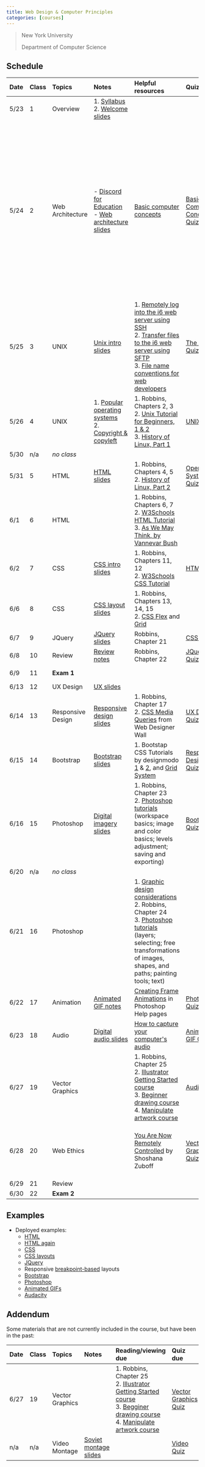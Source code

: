 ```yaml
---
title: Web Design & Computer Principles
categories: [courses]
---
```


> New York University
>
> Department of Computer Science

## Schedule

| Date | Class | Topics            | Notes                                                                                                                                                                                               | Helpful resources                                                                                                                                                                                                                                                                                                                                                                              | Quiz due                                                            | Exercise due                                                                                                                                                                                                                                                                                                                                                                                                                                                                                                                                                                                      |
| :--- | :---- | :---------------- | :-------------------------------------------------------------------------------------------------------------------------------------------------------------------------------------------------- | :--------------------------------------------------------------------------------------------------------------------------------------------------------------------------------------------------------------------------------------------------------------------------------------------------------------------------------------------------------------------------------------------- | :------------------------------------------------------------------ | :------------------------------------------------------------------------------------------------------------------------------------------------------------------------------------------------------------------------------------------------------------------------------------------------------------------------------------------------------------------------------------------------------------------------------------------------------------------------------------------------------------------------------------------------------------------------------------------------ |
| 5/23 | 1     | Overview          | 1. [Syllabus](../syllabus)<br />2. [Welcome slides](../slides/welcome/)                                                                                                                             |                                                                                                                                                                                                                                                                                                                                                                                                |                                                                     |                                                                                                                                                                                                                                                                                                                                                                                                                                                                                                                                                                                                   |
| 5/24 | 2     | Web Architecture  | - [Discord for Education](../discord/)<br />- [Web architecture slides](../slides/web-architecture/)                                                                                                | [Basic computer concepts](../basic-computer-concepts/)                                                                                                                                                                                                                                                                                                                                         | [Basic Computer Concepts Quiz](https://forms.gle/5XXNtFUZ9JDicTqf8) | 1. [Complete consent form](https://goo.gl/forms/uxxgA3D9F3kA0KAR2)<br />2. [Join Discord](https://discord.com)<br />3. Create [GitHub](https://github.com/) account<br />4. Install [Visual Studio Code](https://code.visualstudio.com/), [Live Share Extension Pack](https://marketplace.visualstudio.com/items?itemName=MS-vsliveshare.vsliveshare-pack) and the [Live Server](https://marketplace.visualstudio.com/items?itemName=ritwickdey.LiveServer) extension<br />5. [Change file extension settings](https://knowledge.kitchen/mediawiki/File_extension_settings_under_Windows_and_Mac) |
| 5/25 | 3     | UNIX              | [Unix intro slides](../slides/unix-intro/)                                                                                                                                                          | 1. [Remotely log into the i6 web server using SSH](https://knowledge.kitchen/mediawiki/Remotely_log_into_the_i6_web_server)<br />2. [Transfer files to the i6 web server using SFTP](https://knowledge.kitchen/mediawiki/Transfer_files_to_the_i6_web_server)<br />3. [File name conventions for web developers](https://knowledge.kitchen/mediawiki/File_name_conventions_for_web_developers) | [The Web Quiz](https://forms.gle/Y8KM6HfRjLiEUts89)                 |                                                                                                                                                                                                                                                                                                                                                                                                                                                                                                                                                                                                   |
| 5/26 | 4     | UNIX              | 1. [Popular operating systems](https://knowledge.kitchen/mediawiki/Popular_operating_systems_and_trends)<br />2. [Copyright & copyleft](https://knowledge.kitchen/mediawiki/Copyright_and_copyleft) | 1. Robbins, Chapters 2, 3<br />2. [Unix Tutorial for Beginners, 1 & 2](http://www.ee.surrey.ac.uk/Teaching/Unix/)<br /> 3. [History of Linux, Part 1](https://www.youtube.com/watch?v=AvfTZmecifc)                                                                                                                                                                                             | [UNIX Quiz](https://forms.gle/Xnjid7ti9Q7o8q5y8)                    |                                                                                                                                                                                                                                                                                                                                                                                                                                                                                                                                                                                                   |
| 5/30 | n/a   | _no class_        |                                                                                                                                                                                                     |                                                                                                                                                                                                                                                                                                                                                                                                |                                                                     |                                                                                                                                                                                                                                                                                                                                                                                                                                                                                                                                                                                                   |
| 5/31 | 5     | HTML              | [HTML slides](../slides/html/)                                                                                                                                                                      | 1. Robbins, Chapters 4, 5<br />2. [History of Linux, Part 2](http://www.youtube.com/watch?v=afISni_-Z5g)                                                                                                                                                                                                                                                                                       | [Operating Systems Quiz](https://forms.gle/oBaEoWmAmq5JQNXW7)       |                                                                                                                                                                                                                                                                                                                                                                                                                                                                                                                                                                                                   |
| 6/1  | 6     | HTML              |                                                                                                                                                                                                     | 1. Robbins, Chapters 6, 7<br />2. [W3Schools HTML Tutorial](http://www.w3schools.com/html/)<br />3. [As We May Think, by Vannevar Bush](http://www.theatlantic.com/magazine/archive/1945/07/as-we-may-think/303881/)                                                                                                                                                                           |                                                                     | [UNIX Exercise](https://classroom.github.com/a/-UczkmzV)                                                                                                                                                                                                                                                                                                                                                                                                                                                                                                                                          |
| 6/2  | 7     | CSS               | [CSS intro slides](../slides/css/)                                                                                                                                                                  | 1. Robbins, Chapters 11, 12<br />2. [W3Schools CSS Tutorial](http://www.w3schools.com/css/)                                                                                                                                                                                                                                                                                                    | [HTML Quiz](https://forms.gle/2T86JPjRBhYiVarU8)                    |                                                                                                                                                                                                                                                                                                                                                                                                                                                                                                                                                                                                   |
| 6/6  | 8     | CSS               | [CSS layout slides](../slides/css-layout/)                                                                                                                                                          | 1. Robbins, Chapters 13, 14, 15<br />2. [CSS Flex](https://css-tricks.com/snippets/css/a-guide-to-flexbox/) and [Grid](https://css-tricks.com/snippets/css/complete-guide-grid/)                                                                                                                                                                                                               |                                                                     | [HTML Exercise](https://classroom.github.com/a/R3gbqkwI)                                                                                                                                                                                                                                                                                                                                                                                                                                                                                                                                          |
| 6/7  | 9     | JQuery            | [JQuery slides](../slides/jquery-intro/)                                                                                                                                                            | Robbins, Chapter 21                                                                                                                                                                                                                                                                                                                                                                            | [CSS Quiz](https://forms.gle/qFea8g7z3aszyRJZ7)                     | [CSS Exercise](https://classroom.github.com/a/8ge3-gd-)                                                                                                                                                                                                                                                                                                                                                                                                                                                                                                                                           |
| 6/8  | 10    | Review            | [Review notes](https://knowledge.kitchen/Web_Design_course_midterm_exam_review)                                                                                                                     | Robbins, Chapter 22                                                                                                                                                                                                                                                                                                                                                                            | [JQuery Quiz](https://forms.gle/2jsbHe6KX5a9M7gQ9)                  |                                                                                                                                                                                                                                                                                                                                                                                                                                                                                                                                                                                                   |
| 6/9  | 11    | **Exam 1**        |                                                                                                                                                                                                     |                                                                                                                                                                                                                                                                                                                                                                                                |                                                                     | [JQuery Exercise](https://classroom.github.com/a/KwIMGVR8)                                                                                                                                                                                                                                                                                                                                                                                                                                                                                                                                        |
| 6/13 | 12    | UX Design         | [UX slides](../slides/user-experience/)                                                                                                                                                             |                                                                                                                                                                                                                                                                                                                                                                                                |                                                                     |                                                                                                                                                                                                                                                                                                                                                                                                                                                                                                                                                                                                   |
| 6/14 | 13    | Responsive Design | [Responsive design slides](../slides/responsive-design/)                                                                                                                                            | 1. Robbins, Chapter 17<br />2. [CSS Media Queries](http://webdesignerwall.com/tutorials/css3-media-queries) from Web Designer Wall                                                                                                                                                                                                                                                             | [UX Design Quiz](https://forms.gle/Gc2nHKBXLdpxa8Lk7)               |                                                                                                                                                                                                                                                                                                                                                                                                                                                                                                                                                                                                   |
| 6/15 | 14    | Bootstrap         | [Bootstrap slides](../slides/bootstrap/)                                                                                                                                                            | 1. Bootstap CSS Tutorials by designmodo [1](https://www.youtube.com/watch?v=6M74rkwQP5g) & [2](https://www.youtube.com/watch?v=P2P2QrG59E8), and [Grid System](https://www.youtube.com/watch?v=tX_4HTQ6Pgc)                                                                                                                                                                                    | [Responsive Design Quiz](https://forms.gle/K1fjiP2cNndd1P7T8)       | [UX Design Exercise](https://classroom.github.com/a/K_W0aeZO)                                                                                                                                                                                                                                                                                                                                                                                                                                                                                                                                     |
| 6/16 | 15    | Photoshop         | [Digital imagery slides](../slides/digital-imagery/)                                                                                                                                                | 1. Robbins, Chapter 23<br />2. [Photoshop tutorials](https://helpx.adobe.com/photoshop/topics.html) (workspace basics; image and color basics; levels adjustment; saving and exporting)                                                                                                                                                                                                        | [Bootstrap Quiz](https://forms.gle/WutUm6LU3MqC2gvy7)               | [Responsive Design Exercise](https://classroom.github.com/a/S2CBJVJZ)                                                                                                                                                                                                                                                                                                                                                                                                                                                                                                                             |
| 6/20 | n/a   | _no class_        |                                                                                                                                                                                                     |                                                                                                                                                                                                                                                                                                                                                                                                |                                                                     |                                                                                                                                                                                                                                                                                                                                                                                                                                                                                                                                                                                                   |
| 6/21 | 16    | Photoshop         |                                                                                                                                                                                                     | 1. [Graphic design considerations](../graphic-design-considerations)<br />2. Robbins, Chapter 24<br />3. [Photoshop tutorials](https://helpx.adobe.com/photoshop/topics.html) (layers; selecting; free transformations of images, shapes, and paths; painting tools; text)                                                                                                                     |                                                                     | [Bootstrap Exercise](https://classroom.github.com/a/L3T3FyNA)                                                                                                                                                                                                                                                                                                                                                                                                                                                                                                                                     |
| 6/22 | 17    | Animation         | [Animated GIF notes](https://knowledge.kitchen/mediawiki/Animated_GIFs)                                                                                                                             | [Creating Frame Animations](https://helpx.adobe.com/photoshop/using/creating-frame-animations.html) in Photoshop Help pages                                                                                                                                                                                                                                                                    | [Photoshop Quiz](https://forms.gle/H1etpffH4TtC4A2J6)               |                                                                                                                                                                                                                                                                                                                                                                                                                                                                                                                                                                                                   |
| 6/23 | 18    | Audio             | [Digital audio slides](../slides/digital-audio)                                                                                                                                                     | [How to capture your computer's audio](https://knowledge.kitchen/mediawiki/How_to_capture_a_recording_of_your_computer_screen)                                                                                                                                                                                                                                                                 | [Animated GIF Quiz](https://forms.gle/VwWozWdHCp7uaqJF8)            | [Photoshop Exercise](https://classroom.github.com/a/-JeBtta-)                                                                                                                                                                                                                                                                                                                                                                                                                                                                                                                                     |
| 6/27 | 19    | Vector Graphics   |                                                                                                                                                                                                     | 1. Robbins, Chapter 25<br />2. [Illustrator Getting Started course](https://helpx.adobe.com/illustrator/tutorials.html)<br />3. [Beginner drawing course](https://helpx.adobe.com/illustrator/tutorials.html)<br />4. [Manipulate artwork course](https://helpx.adobe.com/illustrator/tutorials.html)                                                                                          | [Audio Quiz](https://forms.gle/wj4mwPShx428XwpR9)                   | [Animated GIF Exercise](https://classroom.github.com/a/cYRkib99) (for extra credit)                                                                                                                                                                                                                                                                                                                                                                                                                                                                                                               |
| 6/28 | 20    | Web Ethics        |                                                                                                                                                                                                     | [You Are Now Remotely Controlled](https://www.nytimes.com/2020/01/24/opinion/surveillance-capitalism.html) by Shoshana Zuboff                                                                                                                                                                                                                                                                  | [Vector Graphics Quiz](https://forms.gle/eSb13NA7wtt5broW6)         | [Web Ethics Exercise](https://classroom.github.com/a/FiUIaQfp)<br />(**no late work accepted past this date**)                                                                                                                                                                                                                                                                                                                                                                                                                                                                                    |
| 6/29 | 21    | Review            |                                                                                                                                                                                                     |                                                                                                                                                                                                                                                                                                                                                                                                |                                                                     |                                                                                                                                                                                                                                                                                                                                                                                                                                                                                                                                                                                                   |
| 6/30 | 22    | **Exam 2**        |                                                                                                                                                                                                     |                                                                                                                                                                                                                                                                                                                                                                                                |                                                                     |                                                                                                                                                                                                                                                                                                                                                                                                                                                                                                                                                                                                   |

## Examples

- Deployed examples:
  - [HTML](../examples/1.html-intro)
  - [HTML again](../examples/2.html-again)
  - [CSS](../examples/3.css-intro)
  - [CSS layouts](https://nyu-web-design.github.io/layout-examples)
  - [JQuery](../examples/5.jquery-intro)
  - Responsive [breakpoint-based](https://nyu-web-design.github.io/responsive-layout-examples) layouts
  - [Bootstrap](../examples/8.bootstrap-intro/)
  - [Photoshop](../examples/9.photoshop/)
  - [Animated GIFs](../examples/10.animated-gifs/)
  - [Audacity](../examples/11.audacity)

## Addendum

Some materials that are not currently included in the course, but have been in the past:

| Date | Class | Topics          | Notes                                             | Reading/viewing due                                                                                                                                                                                                                                                                                   | Quiz due                                                    | Assignment due                                                      |
| :--- | :---- | :-------------- | :------------------------------------------------ | :---------------------------------------------------------------------------------------------------------------------------------------------------------------------------------------------------------------------------------------------------------------------------------------------------- | :---------------------------------------------------------- | :------------------------------------------------------------------ |
| 6/27 | 19    | Vector Graphics |                                                   | 1. Robbins, Chapter 25<br />2. [Illustrator Getting Started course](https://helpx.adobe.com/illustrator/tutorials.html)<br />3. [Begginer drawing course](https://helpx.adobe.com/illustrator/tutorials.html)<br />4. [Manipulate artwork course](https://helpx.adobe.com/illustrator/tutorials.html) | [Vector Graphics Quiz](https://forms.gle/eSb13NA7wtt5broW6) | [Vector Graphics Exercise](https://classroom.github.com/a/E8dOJ1lH) |
| n/a  | n/a   | Video Montage   | [Soviet montage slides](../slides/soviet-montage) |                                                                                                                                                                                                                                                                                                       | [Video Quiz](https://forms.gle/hkHqb18CQc9uiRbk7)           | [Digital Video Exercise](https://classroom.github.com/a/TXZhEhl8)   |

